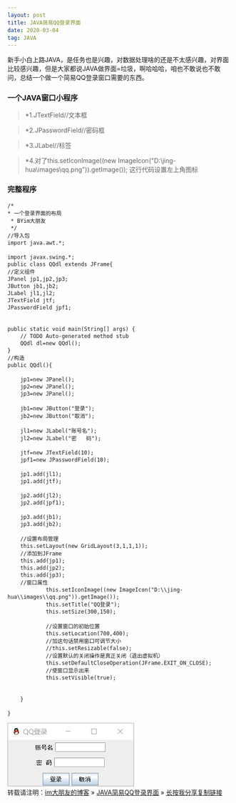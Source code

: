 ```yaml
---
layout: post
title: JAVA简易QQ登录界面
date: 2020-03-04
tag: JAVA
---
```

新手小白上路JAVA，是任务也是兴趣，对数据处理啥的还是不太感兴趣，对界面比较感兴趣，但是大家都说JAVA做界面=垃圾，啊哈哈哈，咱也不敢说也不敢问，总结一个做一个简易QQ登录窗口需要的东西。
### 一个JAVA窗口小程序
>*1.JTextField//文本框		

>*2.JPasswordField//密码框	

>*3.JLabel//标签	
	
>*4.对了this.setIconImage((new ImageIcon("D:\\jing-hua\\images\\qq.png")).getImage());  这行代码设置左上角图标
					
### 完整程序

		
	/*
 	* 一个登录界面的布局
	 * BYim大朋友
	 */
	//导入包
	import java.awt.*;

	import javax.swing.*;
	public class QQdl extends JFrame{
	//定义组件
	JPanel jp1,jp2,jp3;
	JButton jb1,jb2;
	JLabel jl1,jl2;
	JTextField jtf;
	JPasswordField jpf1;
	
	
	public static void main(String[] args) {
		// TODO Auto-generated method stub
		QQdl dl=new QQdl();
	}
	//构造
	public QQdl(){
		
		jp1=new JPanel();
		jp2=new JPanel();
		jp3=new JPanel();
		
		jb1=new JButton("登录");
		jb2=new JButton("取消");
		
		jl1=new JLabel("账号名");
		jl2=new JLabel("密   码");
		
		jtf=new JTextField(10);
		jpf1=new JPasswordField(10);
		
		jp1.add(jl1);
		jp1.add(jtf);
		
		jp2.add(jl2);
		jp2.add(jpf1);
		
		jp3.add(jb1);
		jp3.add(jb2);
		
		//设置布局管理
		this.setLayout(new GridLayout(3,1,1,1));
		//添加到JFrame
		this.add(jp1);
		this.add(jp2);
		this.add(jp3);
		//窗口属性
				this.setIconImage((new ImageIcon("D:\\jing-hua\\images\\qq.png")).getImage());
				this.setTitle("QQ登录");
				this.setSize(300,150);
				 
				//设置窗口的初始位置
				this.setLocation(700,400);
				//加这句话禁用窗口可调节大小
				//this.setResizable(false);			
				//设置默认的关闭操作是真正关闭（退出虚拟机）
				this.setDefaultCloseOperation(JFrame.EXIT_ON_CLOSE);
				//使窗口显示出来
				this.setVisible(true);
		
		
		}

	}



![](/images/posts/tfimg/qqdl.png)
<br>
转载请注明：[im大朋友的博客](https://jing-hua.github.io/) » [JAVA简易QQ登录界面](https://jing-hua.github.io/)  » [长按我分享复制链接](https://jing-hua.github.io/)  


